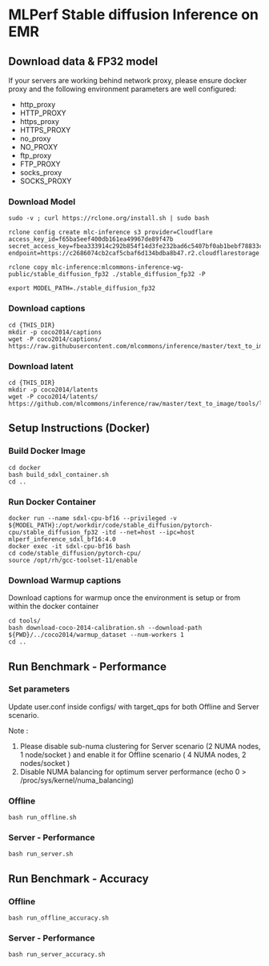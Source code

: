 # MLPerf Stable diffusion Inference on EMR

## Download data & FP32 model

If your servers are working behind network proxy, please ensure docker proxy and the following environment parameters are well configured:
* http_proxy
* HTTP_PROXY
* https_proxy
* HTTPS_PROXY
* no_proxy
* NO_PROXY
* ftp_proxy
* FTP_PROXY
* socks_proxy
* SOCKS_PROXY

### Download Model
```
sudo -v ; curl https://rclone.org/install.sh | sudo bash

rclone config create mlc-inference s3 provider=Cloudflare access_key_id=f65ba5eef400db161ea49967de89f47b secret_access_key=fbea333914c292b854f14d3fe232bad6c5407bf0ab1bebf78833c2b359bdfd2b endpoint=https://c2686074cb2caf5cbaf6d134bdba8b47.r2.cloudflarestorage.com

rclone copy mlc-inference:mlcommons-inference-wg-public/stable_diffusion_fp32 ./stable_diffusion_fp32 -P

export MODEL_PATH=./stable_diffusion_fp32
```

### Download captions
```
cd {THIS_DIR}
mkdir -p coco2014/captions
wget -P coco2014/captions/ https://raw.githubusercontent.com/mlcommons/inference/master/text_to_image/coco2014/captions/captions_source.tsv 

```

### Download latent
```
cd {THIS_DIR}
mkdir -p coco2014/latents
wget -P coco2014/latents/ https://github.com/mlcommons/inference/raw/master/text_to_image/tools/latents.pt

```

## Setup Instructions (Docker)
### Build Docker Image
```
cd docker
bash build_sdxl_container.sh
cd ..
```
### Run Docker Container
```
docker run --name sdxl-cpu-bf16 --privileged -v ${MODEL_PATH}:/opt/workdir/code/stable_diffusion/pytorch-cpu/stable_diffusion_fp32 -itd --net=host --ipc=host mlperf_inference_sdxl_bf16:4.0
docker exec -it sdxl-cpu-bf16 bash
cd code/stable_diffusion/pytorch-cpu/
source /opt/rh/gcc-toolset-11/enable

```
### Download Warmup captions 
Download captions for warmup once the environment is setup or from within the docker container
```
cd tools/
bash download-coco-2014-calibration.sh --download-path ${PWD}/../coco2014/warmup_dataset --num-workers 1
cd ..
```

## Run Benchmark - Performance
### Set parameters
Update user.conf inside configs/ with target_qps for both Offline and Server scenario.

Note : 
1. Please disable sub-numa clustering for Server scenario (2 NUMA nodes, 1 node/socket ) and enable it for Offline scenario ( 4 NUMA nodes, 2 nodes/socket )
2. Disable NUMA balancing for optimum server performance (echo 0 > /proc/sys/kernel/numa_balancing)
   
### Offline
```
bash run_offline.sh
```
### Server - Performance
```
bash run_server.sh
```

## Run Benchmark - Accuracy
### Offline
```
bash run_offline_accuracy.sh
```
### Server - Performance
```
bash run_server_accuracy.sh
```
